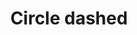---
title: Circle dashed
tags: ["circle", "dashed", "shape", "geometry", "design", "pattern", "outline"]
icon: circle-dashed
svg: '<svg xmlns="http://www.w3.org/2000/svg" width="24" height="24" fill="none" viewBox="0 0 24 24" stroke-width="1.5" stroke-linecap="round" stroke-linejoin="round" stroke="currentColor"><path stroke-dasharray="3.5 3.5" d="M21 12a9 9 0 1 1-18 0 9 9 0 0 1 18 0"/></svg>'
---